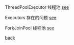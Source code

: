 ThreadPoolExecutor 线程池 [see](16/1.md)  

Executors 存在的问题 [see](16/2.md)  

ForkJoinPool 线程池 [see](16/3.md)  

[back](../13.md)  